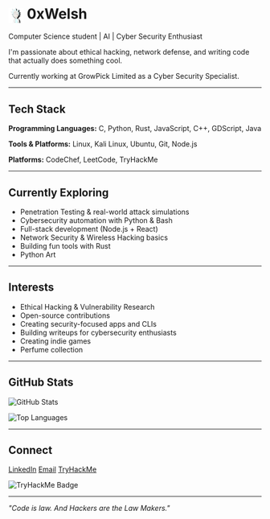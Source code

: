 # <img src="rick.png" alt="icon" width="30" height="30" style="vertical-align: middle;" /> 0xWelsh

Computer Science student | AI | Cyber Security Enthusiast

I'm passionate about ethical hacking, network defense, and writing code that actually does something cool.

Currently working at GrowPick Limited as a Cyber Security Specialist.

---

## Tech Stack

**Programming Languages:**
C, Python, Rust, JavaScript, C++, GDScript, Java

**Tools & Platforms:**
Linux, Kali Linux, Ubuntu, Git, Node.js

**Platforms:**
CodeChef, LeetCode, TryHackMe

---

## Currently Exploring

- Penetration Testing & real-world attack simulations
- Cybersecurity automation with Python & Bash
- Full-stack development (Node.js + React)
- Network Security & Wireless Hacking basics
- Building fun tools with Rust
- Python Art

---

## Interests

- Ethical Hacking & Vulnerability Research
- Open-source contributions
- Creating security-focused apps and CLIs
- Building writeups for cybersecurity enthusiasts
- Creating indie games
- Perfume collection

---

## GitHub Stats

![GitHub Stats](https://github-readme-stats.vercel.app/api?username=0xWelsh&show_icons=true&hide_border=true&bg_color=ffffff&title_color=000000&text_color=000000&icon_color=000000)

![Top Languages](https://github-readme-stats.vercel.app/api/top-langs/?username=0xWelsh&layout=compact&hide_border=true&bg_color=ffffff&title_color=000000&text_color=000000)

---

## Connect

[LinkedIn](https://linkedin.com/in/welsh-muhuri-985a652b4)
[Email](mailto:maguamuhuri@gmail.com)
[TryHackMe](https://tryhackme.com/p/0xWelsh)

![TryHackMe Badge](https://tryhackme-badges.s3.amazonaws.com/0xWelsh.png)

---

*"Code is law. And Hackers are the Law Makers."*
